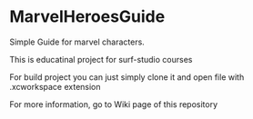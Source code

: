 # MarvelHeroesGuide

Simple Guide for marvel characters.

This is educatinal project for surf-studio courses

For build project you can just simply clone it and open file with .xcworkspace extension

For more information, go to Wiki page of this repository
